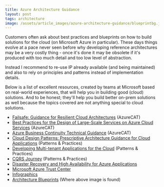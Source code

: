 ```yaml
---
title: Azure Architecture Guidance
layout: post
tags: architecture
image: /assets/article_images/azure-architecture-guidance/blueprintbg.jpg
---
```

Customers often ask about best practices and blueprints on how to build solutions for the cloud (on Microsoft Azure in particular). These days things evolve at a pace never seen before why developing reference architectures may be a very costly thing - once it's done it may be obsolete if it's produced with too much detail and too low level of abstraction. 

Instead I recommend to re-use IP already available (and being maintained) and also to rely on principles and patterns instead of implementation details.

Below is a list of excellent resources, created by teams at Microsoft based on real-world experiences, that will help you in building good (cloud) solutions. And to be honest; they'll help you build better on-prem solutions as well because the topics covered are not anything special to cloud solutions.

* [Failsafe: Guidance for Resilient Cloud Architectures](http://msdn.microsoft.com/en-us/library/jj853352.aspx) (AzureCAT)
* [Best Practices for the Design of Large-Scale Services on Azure Cloud Services](http://msdn.microsoft.com/en-us/library/jj717232.aspx) (AzureCAT)
* [Azure Business Continuity Technical Guidance](http://msdn.microsoft.com/en-us/library/hh873027.aspx) (AzureCAT)
* [Cloud Design Patterns: Prescriptive Architecture Guidance for Cloud Applications](http://msdn.microsoft.com/en-gb/library/dn568099.aspx) (Patterns & Practices)
* [Developing Multi-tenant Applications for the Cloud](http://msdn.microsoft.com/en-us/library/ff966499.aspx) (Patterns & Practices)
* [CQRS Journey](http://msdn.microsoft.com/en-us/library/jj554200.aspx) (Patterns & Practices)
* [Disaster Recovery and High Availability for Azure Applications](http://msdn.microsoft.com/library/azure/dn251004.aspx)
* [Microsoft Azure Trust Center](http://azure.microsoft.com/en-gb/support/trust-center/security/)
* [Infographics](http://azure.microsoft.com/en-us/documentation/infographics/azure/)
* [Architecture Blueprints](http://msdn.microsoft.com/dn630664) (Where above image is found)

